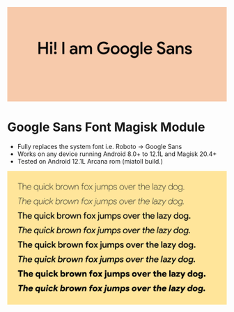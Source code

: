 ![Google Sans](Hi.jpg)
# Google Sans Font Magisk Module

- Fully replaces the system font i.e. Roboto -> Google Sans 
- Works on any device running Android 8.0+ to 12.1L and Magisk 20.4+ 
- Tested on Android 12.1L Arcana rom (miatoll build.)



![Sample](A-Z.jpg)
